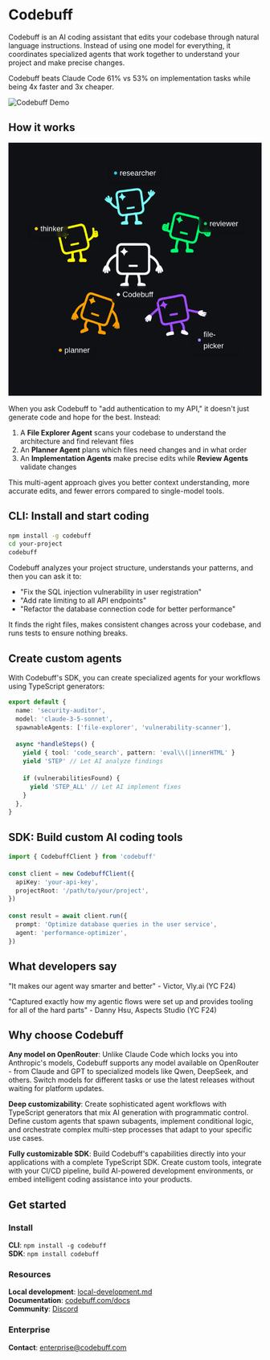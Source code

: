 # Codebuff

Codebuff is an AI coding assistant that edits your codebase through natural language instructions. Instead of using one model for everything, it coordinates specialized agents that work together to understand your project and make precise changes.

Codebuff beats Claude Code 61% vs 53% on implementation tasks while being 4x faster and 3x cheaper.

![Codebuff Demo](./assets/demo.gif)

## How it works

![Codebuff Multi-Agents](./assets/multi-agents.png)

When you ask Codebuff to "add authentication to my API," it doesn't just generate code and hope for the best. Instead:

1. A **File Explorer Agent** scans your codebase to understand the architecture and find relevant files
2. An **Planner Agent** plans which files need changes and in what order
3. An **Implementation Agents** make precise edits while **Review Agents** validate changes

This multi-agent approach gives you better context understanding, more accurate edits, and fewer errors compared to single-model tools.

## CLI: Install and start coding

```bash
npm install -g codebuff
cd your-project
codebuff
```

Codebuff analyzes your project structure, understands your patterns, and then you can ask it to:

- "Fix the SQL injection vulnerability in user registration"
- "Add rate limiting to all API endpoints"
- "Refactor the database connection code for better performance"

It finds the right files, makes consistent changes across your codebase, and runs tests to ensure nothing breaks.

## Create custom agents

With Codebuff's SDK, you can create specialized agents for your workflows using TypeScript generators:

```typescript
export default {
  name: 'security-auditor',
  model: 'claude-3-5-sonnet',
  spawnableAgents: ['file-explorer', 'vulnerability-scanner'],

  async *handleSteps() {
    yield { tool: 'code_search', pattern: 'eval\\(|innerHTML' }
    yield 'STEP' // Let AI analyze findings

    if (vulnerabilitiesFound) {
      yield 'STEP_ALL' // Let AI implement fixes
    }
  },
}
```

## SDK: Build custom AI coding tools

```typescript
import { CodebuffClient } from 'codebuff'

const client = new CodebuffClient({
  apiKey: 'your-api-key',
  projectRoot: '/path/to/your/project',
})

const result = await client.run({
  prompt: 'Optimize database queries in the user service',
  agent: 'performance-optimizer',
})
```

## What developers say

"It makes our agent way smarter and better" - Victor, Vly.ai (YC F24)

"Captured exactly how my agentic flows were set up and provides tooling for all of the hard parts" - Danny Hsu, Aspects Studio (YC F24)

## Why choose Codebuff

**Any model on OpenRouter**: Unlike Claude Code which locks you into Anthropic's models, Codebuff supports any model available on OpenRouter - from Claude and GPT to specialized models like Qwen, DeepSeek, and others. Switch models for different tasks or use the latest releases without waiting for platform updates.

**Deep customizability**: Create sophisticated agent workflows with TypeScript generators that mix AI generation with programmatic control. Define custom agents that spawn subagents, implement conditional logic, and orchestrate complex multi-step processes that adapt to your specific use cases.

**Fully customizable SDK**: Build Codebuff's capabilities directly into your applications with a complete TypeScript SDK. Create custom tools, integrate with your CI/CD pipeline, build AI-powered development environments, or embed intelligent coding assistance into your products.

## Get started

### Install

**CLI**: `npm install -g codebuff`  
**SDK**: `npm install codebuff`

### Resources

**Local development**: [local-development.md](./local-development.md)  
**Documentation**: [codebuff.com/docs](https://codebuff.com/docs)  
**Community**: [Discord](https://codebuff.com/discord)

### Enterprise

**Contact**: [enterprise@codebuff.com](mailto:enterprise@codebuff.com)
